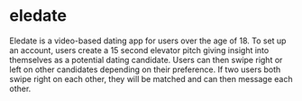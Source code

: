 # eledate

Eledate is a video-based dating app for users over the age of 18. To set up an account, users create a 15 second elevator pitch giving insight into themselves as a potential dating candidate. Users can then swipe right or left on other candidates depending on their preference. If two users both swipe right on each other, they will be matched and can then message each other.
